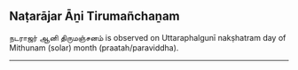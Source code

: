 ## Naṭarājar Āṉi Tirumañchaṉam
நடராஜர் ஆனி திருமஞ்சனம் is observed on Uttaraphalgunī nakṣhatram day of Mithunam (solar) month (praatah/paraviddha).



---
